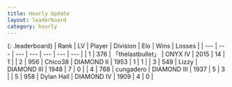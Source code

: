 ```yaml
---
title: Hourly Update
layout: leaderboard
category: hourly
---
```


{: .leaderboard}
| Rank | LV | Player | Division | Elo | Wins | Losses |
| --- | --- | --- | --- | --- | --- | --- |
| <span data-change="0">1</span> | 376 | <span title="ID: 641994">「thelastbullet」</span> | ONYX IV | <span data-change="0">2015</span> | <span data-change="0">14</span> | <span data-change="0">1</span> |
| <span data-change="0">2</span> | 956 | <span title="ID: 409927">Chico38</span> | DIAMOND II | <span data-change="0">1953</span> | <span data-change="0">1</span> | <span data-change="0">1</span> |
| <span data-change="5">3</span> | 549 | <span title="ID: 44257">Lizzy</span> | DIAMOND III | <span data-change="53">1948</span> | <span data-change="4">7</span> | <span data-change="0">0</span> |
| <span data-change="-1">4</span> | 768 | <span title="ID: 54134">cungadero</span> | DIAMOND III | <span data-change="-3">1937</span> | <span data-change="1">5</span> | <span data-change="1">3</span> |
| <span data-change="2">5</span> | 958 | <span title="ID: 174294">Dylan Hall</span> | DIAMOND IV | <span data-change="14">1909</span> | <span data-change="1">4</span> | <span data-change="0">0</span> |